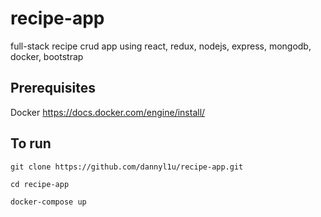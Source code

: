 # recipe-app
full-stack recipe crud app using react, redux, nodejs, express, mongodb, docker, bootstrap

## Prerequisites
Docker
https://docs.docker.com/engine/install/

## To run
`git clone https://github.com/dannyl1u/recipe-app.git`

`cd recipe-app`

`docker-compose up`

